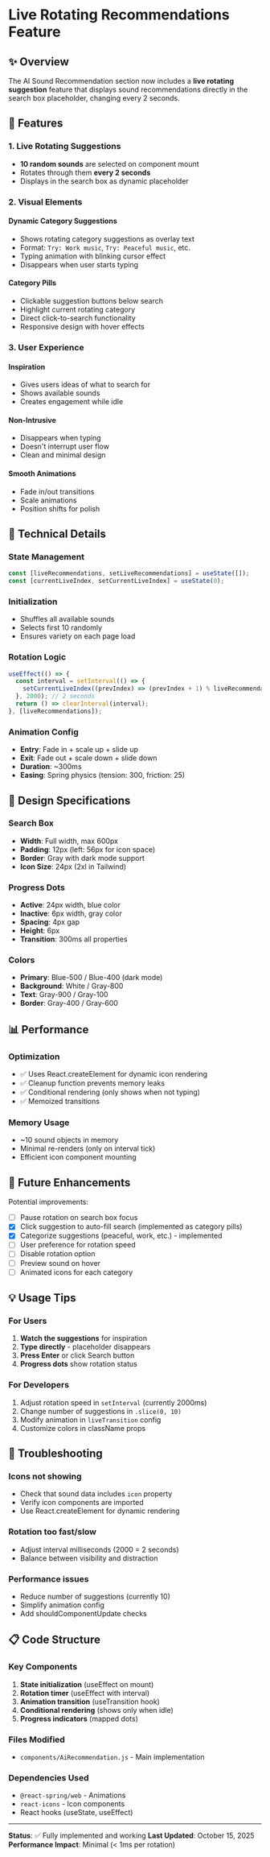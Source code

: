 # Live Rotating Recommendations Feature

## ✨ Overview
The AI Sound Recommendation section now includes a **live rotating suggestion** feature that displays sound recommendations directly in the search box placeholder, changing every 2 seconds.

## 🎯 Features

### 1. Live Rotating Suggestions
- **10 random sounds** are selected on component mount
- Rotates through them **every 2 seconds**
- Displays in the search box as dynamic placeholder

### 2. Visual Elements

#### Dynamic Category Suggestions
- Shows rotating category suggestions as overlay text
- Format: `Try: Work music`, `Try: Peaceful music`, etc.
- Typing animation with blinking cursor effect
- Disappears when user starts typing

#### Category Pills
- Clickable suggestion buttons below search
- Highlight current rotating category
- Direct click-to-search functionality
- Responsive design with hover effects

### 3. User Experience

#### Inspiration
- Gives users ideas of what to search for
- Shows available sounds
- Creates engagement while idle

#### Non-Intrusive
- Disappears when typing
- Doesn't interrupt user flow
- Clean and minimal design

#### Smooth Animations
- Fade in/out transitions
- Scale animations
- Position shifts for polish

## 🔧 Technical Details

### State Management
```javascript
const [liveRecommendations, setLiveRecommendations] = useState([]);
const [currentLiveIndex, setCurrentLiveIndex] = useState(0);
```

### Initialization
- Shuffles all available sounds
- Selects first 10 randomly
- Ensures variety on each page load

### Rotation Logic
```javascript
useEffect(() => {
  const interval = setInterval(() => {
    setCurrentLiveIndex((prevIndex) => (prevIndex + 1) % liveRecommendations.length);
  }, 2000); // 2 seconds
  return () => clearInterval(interval);
}, [liveRecommendations]);
```

### Animation Config
- **Entry**: Fade in + scale up + slide up
- **Exit**: Fade out + scale down + slide down
- **Duration**: ~300ms
- **Easing**: Spring physics (tension: 300, friction: 25)

## 🎨 Design Specifications

### Search Box
- **Width**: Full width, max 600px
- **Padding**: 12px (left: 56px for icon space)
- **Border**: Gray with dark mode support
- **Icon Size**: 24px (2xl in Tailwind)

### Progress Dots
- **Active**: 24px width, blue color
- **Inactive**: 6px width, gray color
- **Spacing**: 4px gap
- **Height**: 6px
- **Transition**: 300ms all properties

### Colors
- **Primary**: Blue-500 / Blue-400 (dark mode)
- **Background**: White / Gray-800
- **Text**: Gray-900 / Gray-100
- **Border**: Gray-400 / Gray-600

## 📊 Performance

### Optimization
- ✅ Uses React.createElement for dynamic icon rendering
- ✅ Cleanup function prevents memory leaks
- ✅ Conditional rendering (only shows when not typing)
- ✅ Memoized transitions

### Memory Usage
- ~10 sound objects in memory
- Minimal re-renders (only on interval tick)
- Efficient icon component mounting

## 🔮 Future Enhancements

Potential improvements:
- [ ] Pause rotation on search box focus
- [x] Click suggestion to auto-fill search (implemented as category pills)
- [x] Categorize suggestions (peaceful, work, etc.) - implemented
- [ ] User preference for rotation speed
- [ ] Disable rotation option
- [ ] Preview sound on hover
- [ ] Animated icons for each category

## 💡 Usage Tips

### For Users
1. **Watch the suggestions** for inspiration
2. **Type directly** - placeholder disappears
3. **Press Enter** or click Search button
4. **Progress dots** show rotation status

### For Developers
1. Adjust rotation speed in `setInterval` (currently 2000ms)
2. Change number of suggestions in `.slice(0, 10)`
3. Modify animation in `liveTransition` config
4. Customize colors in className props

## 🐛 Troubleshooting

### Icons not showing
- Check that sound data includes `icon` property
- Verify icon components are imported
- Use React.createElement for dynamic rendering

### Rotation too fast/slow
- Adjust interval milliseconds (2000 = 2 seconds)
- Balance between visibility and distraction

### Performance issues
- Reduce number of suggestions (currently 10)
- Simplify animation config
- Add shouldComponentUpdate checks

## 📋 Code Structure

### Key Components
1. **State initialization** (useEffect on mount)
2. **Rotation timer** (useEffect with interval)
3. **Animation transition** (useTransition hook)
4. **Conditional rendering** (shows only when idle)
5. **Progress indicators** (mapped dots)

### Files Modified
- `components/AiRecommendation.js` - Main implementation

### Dependencies Used
- `@react-spring/web` - Animations
- `react-icons` - Icon components
- React hooks (useState, useEffect)

---

**Status**: ✅ Fully implemented and working
**Last Updated**: October 15, 2025
**Performance Impact**: Minimal (< 1ms per rotation)
